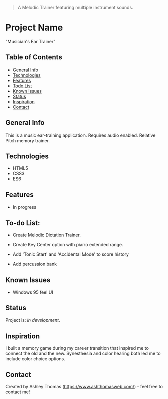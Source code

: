 > A Melodic Trainer featuring multiple instrument sounds.

# Project Name
"Musician's Ear Trainer"

## Table of Contents
* [General Info](#general-info)
* [Technologies](#technologies)
* [Features](#features)
* [Todo List](#todo-list)
* [Known Issues](#known-issues)
* [Status](#status)
* [Inspiration](#inspiration)
* [Contact](#contact)

## General Info
This is a music ear-training application. Requires audio enabled. Relative Pitch memory trainer.

## Technologies
* HTML5
* CSS3
* ES6

## Features
* In progress

## To-do List:
* Create Melodic Dictation Trainer.

* Create Key Center option with piano extended range.
* Add 'Tonic Start' and 'Accidental Mode' to score history

* Add percussion bank

## Known Issues
* Windows 95 feel UI

## Status
Project is: _in development_.

## Inspiration
I built a memory game during my career transition that inspired me to connect the old and the new. Synesthesia and color hearing both led me to include color choice options. 

## Contact
Created by Ashley Thomas (https://www.ashthomasweb.com/) - feel free to contact me!